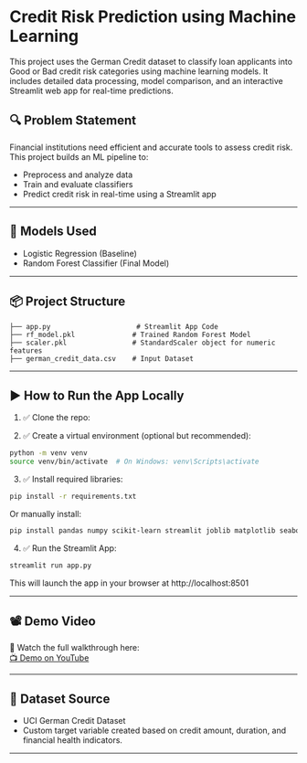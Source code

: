 
# Credit Risk Prediction using Machine Learning

This project uses the German Credit dataset to classify loan applicants into Good or Bad credit risk categories using machine learning models. It includes detailed data processing, model comparison, and an interactive Streamlit web app for real-time predictions.

## 🔍 Problem Statement
Financial institutions need efficient and accurate tools to assess credit risk. This project builds an ML pipeline to:
- Preprocess and analyze data
- Train and evaluate classifiers
- Predict credit risk in real-time using a Streamlit app

---

## 🧠 Models Used
- Logistic Regression (Baseline)
- Random Forest Classifier (Final Model)

---

## 📦 Project Structure

```
├── app.py                     # Streamlit App Code
├── rf_model.pkl              # Trained Random Forest Model
├── scaler.pkl                # StandardScaler object for numeric features
├── german_credit_data.csv    # Input Dataset

```

---

## ▶️ How to Run the App Locally

1. ✅ Clone the repo:

2. ✅ Create a virtual environment (optional but recommended):

```bash
python -m venv venv
source venv/bin/activate  # On Windows: venv\Scripts\activate
```

3. ✅ Install required libraries:

```bash
pip install -r requirements.txt
```

Or manually install:

```bash
pip install pandas numpy scikit-learn streamlit joblib matplotlib seaborn
```

4. ✅ Run the Streamlit App:

```bash
streamlit run app.py
```

This will launch the app in your browser at http://localhost:8501

---

## 📽 Demo Video

🎥 Watch the full walkthrough here:  
[📺 Demo on YouTube](https://drive.google.com/file/d/1W4xpx11AMx1OtEy6AP-aC7KvAs8ipW61/view?usp=sharing)

---

## 📁 Dataset Source

- UCI German Credit Dataset  
- Custom target variable created based on credit amount, duration, and financial health indicators.

---
